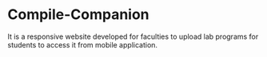 # Compile-Companion
It is a responsive website developed for faculties to upload lab programs for students to access it from mobile application.
